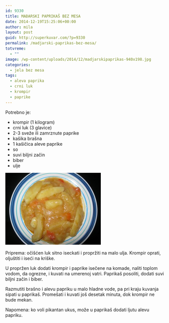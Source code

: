 ```yaml
---
id: 9330
title: MAĐARSKI PAPRIKAŠ BEZ MESA
date: 2014-12-19T15:25:06+00:00
author: mila
layout: post
guid: http://superkuvar.com/?p=9330
permalink: /madjarski-paprikas-bez-mesa/
totvreme:
  - ""
image: /wp-content/uploads/2014/12/madjarskipaprikas-940x198.jpg
categories:
  - jela bez mesa
tags:
  - aleva paprika
  - crni luk
  - krompir
  - paprike
---
```

Potrebno je:

  * krompir (1 kilogram)
  * crni luk (3 glavice)
  * 2-3 sveže ili zamrznute paprike
  * kašika brašna
  * 1 kašičica aleve paprike
  * so
  * suvi biljni začin
  * biber
  * ulje

[<img class="alignnone size-medium wp-image-9333" src="/wp-content/uploads/2014/12/madjarskipaprikas-300x225.jpg" alt="madjarskipaprikas" width="300" height="225" />](/wp-content/uploads/2014/12/madjarskipaprikas.jpg)

Priprema: očišćen luk sitno iseckati i propržiti na malo ulja. Krompir oprati, oljuštiti i iseći na kriške.

U propržen luk dodati krompir i paprike isečene na komade, naliti toplom vodom, da ogrezne, i kuvati na umerenoj vatri. Paprikaš posoliti, dodati suvi biljni začin i biber.

Razmutiti brašno i alevu papriku u malo hladne vode, pa pri kraju kuvanja sipati u paprikaš. Promešati i kuvati još desetak minuta, dok krompir ne bude mekan.

Napomena: ko voli pikantan ukus, može u paprikaš dodati ljutu alevu papriku.